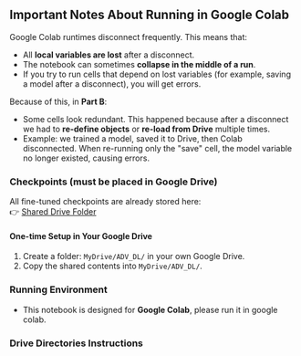## Important Notes About Running in Google Colab

Google Colab runtimes disconnect frequently. This means that:
- All **local variables are lost** after a disconnect.
- The notebook can sometimes **collapse in the middle of a run**.
- If you try to run cells that depend on lost variables (for example, saving a model after a disconnect), you will get errors.

Because of this, in **Part B**:
- Some cells look redundant. This happened because after a disconnect we had to **re-define objects** or **re-load from Drive** multiple times.
- Example: we trained a model, saved it to Drive, then Colab disconnected. When re-running only the "save" cell, the model variable no longer existed, causing errors.

### Checkpoints (must be placed in Google Drive)

All fine-tuned checkpoints are already stored here:  
👉 [Shared Drive Folder](https://drive.google.com/drive/folders/1JgW6f8UBvL4df6QoXTAgsjZqP03H58Vf?usp=sharing)

#### One-time Setup in Your Google Drive
1. Create a folder: `MyDrive/ADV_DL/` in your own Google Drive.  
2. Copy the shared contents into `MyDrive/ADV_DL/`.

### Running Environment
- This notebook is designed for **Google Colab**, please run it in google colab.

### Drive Directories Instructions

  
